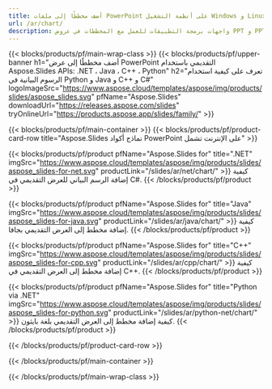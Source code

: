 ```yaml
---
title: أضف مخططًا إلى ملفات PowerPoint على أنظمة التشغيل Windows و Linux و macOS
url: /ar/chart/
description: واجهات برمجة التطبيقات للعمل مع المخططات في عروض PPT و PPTX التقديمية
---
```


{{< blocks/products/pf/main-wrap-class >}}
{{< blocks/products/pf/upper-banner h1="أضف مخططًا إلى عرض PowerPoint التقديمي باستخدام Aspose.Slides APIs: .NET ، Java ، C++ ، Python" h2="تعرف على كيفية استخدام الرسوم البيانية في Python و Java و C++ و C#" logoImageSrc="https://www.aspose.cloud/templates/aspose/img/products/slides/aspose_slides.svg" pfName="Aspose.Slides" downloadUrl="https://releases.aspose.com/slides" tryOnlineUrl="https://products.aspose.app/slides/family/" >}}

{{< blocks/products/pf/main-container >}}
{{< blocks/products/pf/product-card-row title="Aspose.Slides نماذج أكواد PowerPoint على الإنترنت تشمل" >}}

{{< blocks/products/pf/product pfName="Aspose.Slides for" title=".NET" imgSrc="https://www.aspose.cloud/templates/aspose/img/products/slides/aspose_slides-for-net.svg" productLink="/slides/ar/net/chart/" >}}
كيفية إضافة الرسم البياني للعرض التقديمي في C#.
{{< /blocks/products/pf/product >}}

{{< blocks/products/pf/product pfName="Aspose.Slides for" title="Java" imgSrc="https://www.aspose.cloud/templates/aspose/img/products/slides/aspose_slides-for-java.svg" productLink="/slides/ar/java/chart/" >}}
كيفية إضافة مخطط إلى العرض التقديمي بجافا.
{{< /blocks/products/pf/product >}}

{{< blocks/products/pf/product pfName="Aspose.Slides for" title="C++" imgSrc="https://www.aspose.cloud/templates/aspose/img/products/slides/aspose_slides-for-cpp.svg" productLink="/slides/ar/cpp/chart/" >}}
كيفية إضافة مخطط إلى العرض التقديمي في C++.
{{< /blocks/products/pf/product >}}

{{< blocks/products/pf/product pfName="Aspose.Slides for" title="Python via .NET" imgSrc="https://www.aspose.cloud/templates/aspose/img/products/slides/aspose_slides-for-python.svg" productLink="/slides/ar/python-net/chart/" >}}
كيفية إضافة مخطط إلى العرض التقديمي بلغة بايثون.
{{< /blocks/products/pf/product >}}

{{< /blocks/products/pf/product-card-row >}}

{{< /blocks/products/pf/main-container >}}

{{< /blocks/products/pf/main-wrap-class >}}
